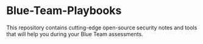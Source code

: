 # Blue-Team-Playbooks
This repository contains cutting-edge open-source security notes and tools that will help you during your Blue Team assessments.
